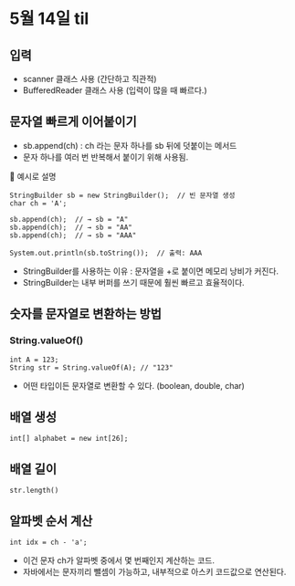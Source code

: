 # 5월 14일 til

## 입력
- scanner 클래스 사용 (간단하고 직관적)
- BufferedReader 클래스 사용 (입력이 많을 때 빠르다.)

## 문자열 빠르게 이어붙이기
- sb.append(ch) : ch 라는 문자 하나를 sb 뒤에 덧붙이는 메서드
- 문자 하나를 여러 번 반복해서 붙이기 위해 사용됨.

🔧 예시로 설명
```
StringBuilder sb = new StringBuilder();  // 빈 문자열 생성
char ch = 'A';

sb.append(ch);  // → sb = "A"
sb.append(ch);  // → sb = "AA"
sb.append(ch);  // → sb = "AAA"

System.out.println(sb.toString());  // 출력: AAA
```

- StringBuilder를 사용하는 이유 : 문자열을 +로 붙이면 메모리 낭비가 커진다.
- StringBuilder는 내부 버퍼를 쓰기 때문에 훨씬 빠르고 효율적이다.

## 숫자를 문자열로 변환하는 방법
### String.valueOf()
```
int A = 123;
String str = String.valueOf(A); // "123"
```

- 어떤 타입이든 문자열로 변환할 수 있다. (boolean, double, char)

## 배열 생성 
```
int[] alphabet = new int[26];
```

## 배열 길이

```
str.length()
```

## 알파벳 순서 계산
```
int idx = ch - 'a';
```

- 이건 문자 ch가 알파벳 중에서 몇 번째인지 계산하는 코드.
- 자바에서는 문자끼리 뺄셈이 가능하고, 내부적으로 아스키 코드값으로 연산된다.


